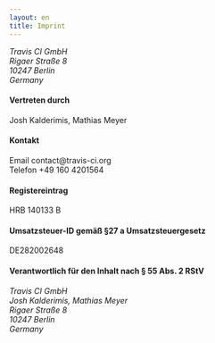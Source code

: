```yaml
---
layout: en
title: Imprint
---
```


<article id="imprint">
  <address>
    Travis CI GmbH<br>
    Rigaer Straße 8<br>
    10247 Berlin<br>
    Germany
  </address>
  <h4>Vertreten durch</h4>
  <p>Josh Kalderimis, Mathias Meyer</p>
  <h4>Kontakt</h4>
  <p>
    Email contact@travis-ci.org <br>
    Telefon +49 160 4201564
  </p>
  <h4>Registereintrag</h4>
  <p>HRB 140133 B</p>
  <h4>Umsatzsteuer-ID gemäß §27 a Umsatzsteuergesetz</h4>
  <p>DE282002648</p>
  <h4>Verantwortlich für den Inhalt nach § 55 Abs. 2 RStV</h4>
  <address>
    Travis CI GmbH<br>
    Josh Kalderimis, Mathias Meyer<br>
    Rigaer Straße 8<br>
    10247 Berlin<br>
    Germany
  </address>
</article>
